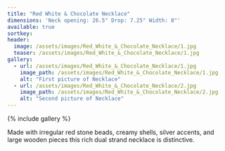 ```yaml
---
title: "Red White & Chocolate Necklace"
dimensions: 'Neck opening: 26.5" Drop: 7.25" Width: 8"'
available: true
sortkey: 
header:
  image: /assets/images/Red_White_&_Chocolate_Necklace/1.jpg
  teaser: /assets/images/Red_White_&_Chocolate_Necklace/1.jpg
gallery:
  - url: /assets/images/Red_White_&_Chocolate_Necklace/1.jpg
    image_path: /assets/images/Red_White_&_Chocolate_Necklace/1.jpg
    alt: "First picture of Necklace"
  - url: /assets/images/Red_White_&_Chocolate_Necklace/2.jpg
    image_path: /assets/images/Red_White_&_Chocolate_Necklace/2.jpg
    alt: "Second picture of Necklace"
---
```



{% include gallery %}


Made with irregular red stone beads, creamy shells, silver accents, and large wooden pieces this rich dual strand necklace is distinctive.

